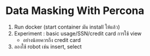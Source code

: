 # Data Masking With Percona

1. Run docker (start container มัน install ให้แล้ว)
2. Experiment : basic usage/SSN/credit card การใช้ view 
    - อย่างน้อยควรถึง credit card
3. ลองใช้ robot เช่น insert, select
